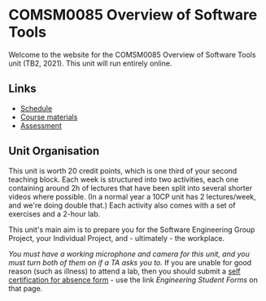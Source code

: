 # COMSM0085 Overview of Software Tools

Welcome to the website for the COMSM0085 Overview of Software Tools unit (TB2, 2021). This unit will run entirely online.

## Links

  - [Schedule](schedule.md)
  - [Course materials](materials.md)
  - [Assessment](assessment.md)

## Unit Organisation

This unit is worth 20 credit points, which is one third of your second teaching block. Each week is
structured into two activities, each one containing around 2h of lectures that have been split into
several shorter videos where possible. (In a normal year a 10CP unit has 2 lectures/week, and we're
doing double that.) Each activity also comes with a set of exercises and a 2-hour lab.

This unit's main aim is to prepare you for the Software Engineering Group Project, your Individual
Project, and - ultimately - the workplace.

_You must have a working microphone and camera for this unit, and you must turn both of them on if a
TA asks you to._ If you are unable for good reason (such as illness) to attend a lab, then you
should submit a [self certification for absence form](http://www.bristol.ac.uk/engineering/current-students/student-systems/) - use the link
_Engineering Student Forms_ on that page.



